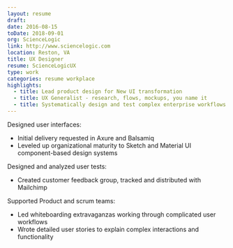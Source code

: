 ```yaml
---
layout: resume
draft:
date: 2016-08-15
toDate: 2018-09-01
org: ScienceLogic
link: http://www.sciencelogic.com
location: Reston, VA
title: UX Designer
resume: ScienceLogicUX
type: work
categories: resume workplace
highlights:
  - title: Lead product design for New UI transformation
  - title: UX Generalist - research, flows, mockups, you name it
  - title: Systematically design and test complex enterprise workflows
---
```


Designed user interfaces:

- Initial delivery requested in <span class="skill">Axure</span> and <span class="skill">Balsamiq</span>
- Leveled up organizational maturity to <span class="skill">Sketch</span> and <span class="skill">Material UI</span> component-based design systems

Designed and analyzed user tests:

- Created customer feedback group, tracked and distributed with <span class="skill">Mailchimp</span>

Supported Product and scrum teams:

- Led whiteboarding extravaganzas working through complicated user workflows
- Wrote detailed <span class="skill">user stories</span> to explain complex interactions and functionality
